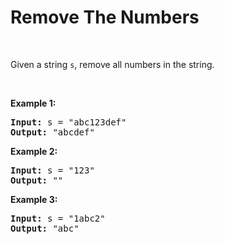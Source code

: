 # Remove The Numbers

<br>

Given a string `s`, remove all numbers in the string.

<br>

**Example 1:**

<pre>
<b>Input:</b> s = "abc123def"
<b>Output:</b> "abcdef"
</pre>

**Example 2:**

<pre>
<b>Input:</b> s = "123"
<b>Output:</b> ""
</pre>

**Example 3:**

<pre>
<b>Input:</b> s = "1abc2"
<b>Output:</b> "abc"
</pre>

